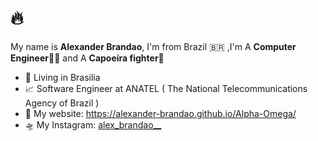 # 🔥 

My name is **Alexander Brandao**, I'm from Brazil 🇧🇷 ,I'm A **Computer Engineer**👨‍💻  and A **Capoeira fighter**👊

- 📍  Living in Brasilia 
- 📈  Software Engineer at ANATEL ( The National Telecommunications Agency of Brazil )
- 📕  My website: https://alexander-brandao.github.io/Alpha-Omega/
- 🛸  My Instagram: [alex_brandao__](https://www.instagram.com/alex_brandao__/)
